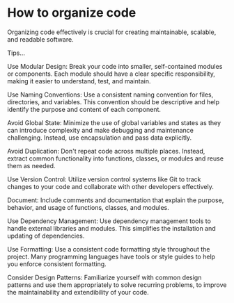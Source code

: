# How to organize code

Organizing code effectively is crucial for creating maintainable, scalable, and readable software.

Tips…

Use Modular Design: Break your code into smaller, self-contained modules or components. Each module should have a clear specific responsibility, making it easier to understand, test, and maintain.

Use Naming Conventions: Use a consistent naming convention for files, directories, and variables. This convention should be descriptive and help identify the purpose and content of each component.

Avoid Global State: Minimize the use of global variables and states as they can introduce complexity and make debugging and maintenance challenging. Instead, use encapsulation and pass data explicitly.

Avoid Duplication: Don't repeat code across multiple places. Instead, extract common functionality into functions, classes, or modules and reuse them as needed.

Use Version Control: Utilize version control systems like Git to track changes to your code and collaborate with other developers effectively.

Document: Include comments and documentation that explain the purpose, behavior, and usage of functions, classes, and modules.

Use Dependency Management: Use dependency management tools to handle external libraries and modules. This simplifies the installation and updating of dependencies.

Use Formatting: Use a consistent code formatting style throughout the project. Many programming languages have tools or style guides to help you enforce consistent formatting.

Consider Design Patterns: Familiarize yourself with common design patterns and use them appropriately to solve recurring problems, to improve the maintainability and extendibility of your code.
